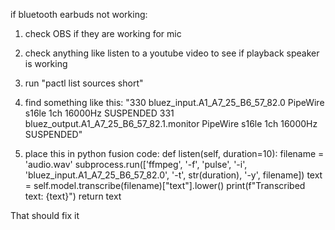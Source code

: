 if bluetooth earbuds not working:
1. check OBS if they are working for mic
2. check anything like listen to a youtube video to see if playback speaker is working
3. run "pactl list sources short"
4. find something like this: "330     bluez_input.A1_A7_25_B6_57_82.0 PipeWire        s16le 1ch 16000Hz       SUSPENDED
331     bluez_output.A1_A7_25_B6_57_82.1.monitor        PipeWire        s16le 1ch 16000Hz       SUSPENDED"

5. place this in python fusion code:
    def listen(self, duration=10):
        filename = 'audio.wav'
        subprocess.run(['ffmpeg', '-f', 'pulse', '-i', 'bluez_input.A1_A7_25_B6_57_82.0', 
               '-t', str(duration), '-y', filename])
        text = self.model.transcribe(filename)["text"].lower()
        print(f"Transcribed text: {text}")
        return text

That should fix it
